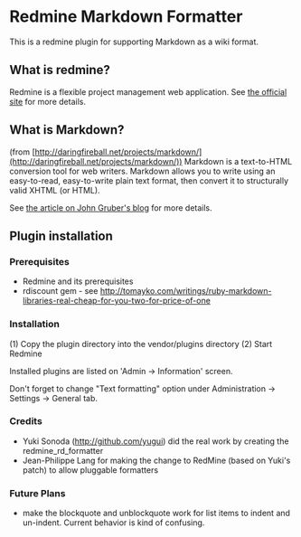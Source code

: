Redmine Markdown Formatter
==========================

This is a redmine plugin for supporting Markdown as a wiki format.

What is redmine?
----------------

Redmine is a flexible project management web application.
See [the official site](http://www.redmine.org) for more details.


What is Markdown?
-----------------
(from [http://daringfireball.net/projects/markdown/](http://daringfireball.net/projects/markdown/))
Markdown is a text-to-HTML conversion tool for web writers. Markdown allows
you to write using an easy-to-read, easy-to-write plain text format, then
convert it to structurally valid XHTML (or HTML).


See [the article on John Gruber's blog](http://daringfireball.net/projects/markdown/)
for more details.


Plugin installation
-------------------

### Prerequisites
* Redmine and its prerequisites
* rdiscount gem - see http://tomayko.com/writings/ruby-markdown-libraries-real-cheap-for-you-two-for-price-of-one

### Installation

(1) Copy the plugin directory into the vendor/plugins directory
(2) Start Redmine

Installed plugins are listed on 'Admin -> Information' screen.

Don't forget to change "Text formatting" option under Administration -> Settings -> General tab.

### Credits
* Yuki Sonoda (http://github.com/yugui) did the real work by creating the
  redmine_rd_formatter
* Jean-Philippe Lang for making the change to RedMine (based on Yuki's patch) to
  allow pluggable formatters

### Future Plans
* make the blockquote and unblockquote work for list items to indent
  and un-indent.  Current behavior is kind of confusing.
